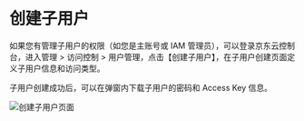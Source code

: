 # 创建子用户

如果您有管理子用户的权限（如您是主账号或 IAM 管理员），可以登录京东云控制台，进入管理 > 访问控制 > 用户管理，点击【创建子用户】，在子用户创建页面定义子用户信息和访问类型。

子用户创建成功后，可以在弹窗内下载子用户的密码和 Access Key 信息。

![创建子用户页面](../../../../image/IAM/SubUserManagement/createsubuser.png)

